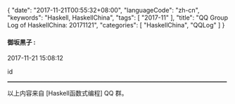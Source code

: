 {
  "date": "2017-11-21T00:55:32+08:00",
  "languageCode": "zh-cn",
  "keywords": "Haskell, HaskellChina",
  "tags": [
    "2017-11"
  ],
  "title": "QQ Group Log of HaskellChina: 20171121",
  "categories": [
    "HaskellChina", "QQLog"
  ]
}



#### 御坂黒子 :

<span class="article-duration">2017-11-21 15:08:12</span>

id

<hr style="border-top: 1px dotted grey;width:99%"/>




以上内容来自 [Haskell函数式编程] QQ 群。

